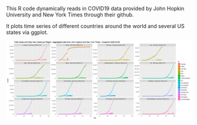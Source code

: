 This R code dynamically reads in COVID19 data provided by John Hopkin University and New York Times through their github.

It plots time series of different countries around the world and several US states via ggplot.

![Github COVID Image](https://github.com/charles-n/time-series-ggplot-covid19/blob/master/new_cases.jpg)
